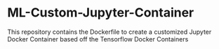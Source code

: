 # ML-Custom-Jupyter-Container
This repository contains the Dockerfile to create a customized Jupyter Docker Container based off the Tensorflow Docker Containers
